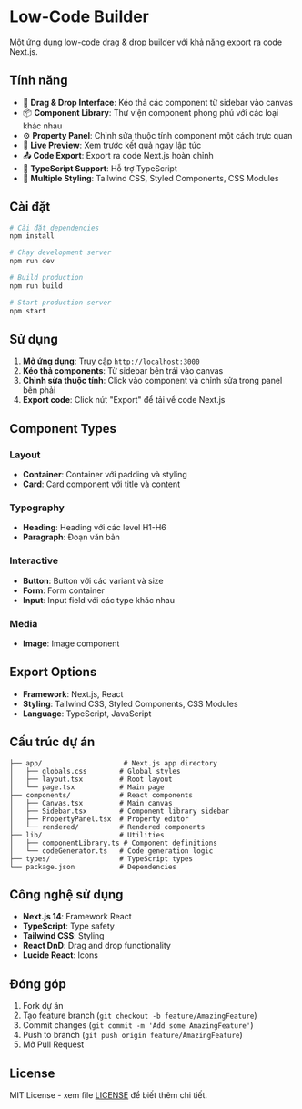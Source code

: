 # Low-Code Builder

Một ứng dụng low-code drag & drop builder với khả năng export ra code Next.js.

## Tính năng

- 🎨 **Drag & Drop Interface**: Kéo thả các component từ sidebar vào canvas
- 📦 **Component Library**: Thư viện component phong phú với các loại khác nhau
- ⚙️ **Property Panel**: Chỉnh sửa thuộc tính component một cách trực quan
- 👀 **Live Preview**: Xem trước kết quả ngay lập tức
- 📤 **Code Export**: Export ra code Next.js hoàn chỉnh
- 🎯 **TypeScript Support**: Hỗ trợ TypeScript
- 🎨 **Multiple Styling**: Tailwind CSS, Styled Components, CSS Modules

## Cài đặt

```bash
# Cài đặt dependencies
npm install

# Chạy development server
npm run dev

# Build production
npm run build

# Start production server
npm start
```

## Sử dụng

1. **Mở ứng dụng**: Truy cập `http://localhost:3000`
2. **Kéo thả components**: Từ sidebar bên trái vào canvas
3. **Chỉnh sửa thuộc tính**: Click vào component và chỉnh sửa trong panel bên phải
4. **Export code**: Click nút "Export" để tải về code Next.js

## Component Types

### Layout

- **Container**: Container với padding và styling
- **Card**: Card component với title và content

### Typography

- **Heading**: Heading với các level H1-H6
- **Paragraph**: Đoạn văn bản

### Interactive

- **Button**: Button với các variant và size
- **Form**: Form container
- **Input**: Input field với các type khác nhau

### Media

- **Image**: Image component

## Export Options

- **Framework**: Next.js, React
- **Styling**: Tailwind CSS, Styled Components, CSS Modules
- **Language**: TypeScript, JavaScript

## Cấu trúc dự án

```
├── app/                    # Next.js app directory
│   ├── globals.css        # Global styles
│   ├── layout.tsx         # Root layout
│   └── page.tsx           # Main page
├── components/            # React components
│   ├── Canvas.tsx         # Main canvas
│   ├── Sidebar.tsx        # Component library sidebar
│   ├── PropertyPanel.tsx  # Property editor
│   └── rendered/          # Rendered components
├── lib/                   # Utilities
│   ├── componentLibrary.ts # Component definitions
│   └── codeGenerator.ts   # Code generation logic
├── types/                 # TypeScript types
└── package.json           # Dependencies
```

## Công nghệ sử dụng

- **Next.js 14**: Framework React
- **TypeScript**: Type safety
- **Tailwind CSS**: Styling
- **React DnD**: Drag and drop functionality
- **Lucide React**: Icons

## Đóng góp

1. Fork dự án
2. Tạo feature branch (`git checkout -b feature/AmazingFeature`)
3. Commit changes (`git commit -m 'Add some AmazingFeature'`)
4. Push to branch (`git push origin feature/AmazingFeature`)
5. Mở Pull Request

## License

MIT License - xem file [LICENSE](LICENSE) để biết thêm chi tiết.
